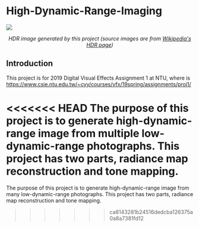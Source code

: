 # High-Dynamic-Range-Imaging
<img src="./gallery/hdr_(source images are from wikipedia's hdr page).png"><br />
<p align="center"> <i>HDR image generated by this project (source images are from <a href="https://en.wikipedia.org/wiki/High-dynamic-range_imaging">Wikipedia's HDR page</a>)</i> </p>

## Introduction
This project is for 2019 Digital Visual Effects Assignment 1 at NTU, where is https://www.csie.ntu.edu.tw/~cyy/courses/vfx/19spring/assignments/proj1/

<<<<<<< HEAD
The purpose of this project is to generate high-dynamic-range image from multiple low-dynamic-range photographs. This project has two parts, radiance map reconstruction and tone mapping.
=======
The purpose of this project is to generate high-dynamic-range image from many low-dynamic-range photographs. This project has two parts, radiance map reconstruction and tone mapping.
>>>>>>> ca8143281b24516dedcba126375a0a8a7381fd12
